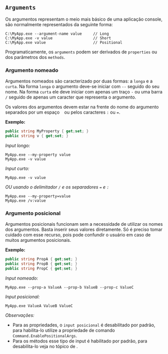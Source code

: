 ## `Arguments` <header-set anchor-name="input-arguments" />

Os argumentos representam o meio mais básico de uma aplicação console, são normalmente representados da seguinte forma:

```
C:\MyApp.exe --argument-name value     // Long
C:\MyApp.exe -v value                  // Short
C:\MyApp.exe value                     // Positional
```
Programaticamente, os `arguments` podem ser derivados de `properties` ou dos parâmetros dos `methods`.

### Argumento nomeado <header-set anchor-name="input-named" />

Argumentos nomeados são caracterizado por duas formas: a `longa` e a `curta`. Na forma `longa` o argumento deve-se iniciar com `--` seguido do seu nome. Na forma `curta` ele deve iniciar com apenas um traço `-` ou uma barra `/` seguido de apenas um caracter que representa o argumento.

Os valores dos argumentos devem estar na frente do nome do argumento separados por um espaço ` ` ou pelos caracteres `:` ou `=`.

**Exemplo:**

```csharp
public string MyProperty { get;set; }
public string v { get;set; }
```

_Input longo:_

```
MyApp.exe --my-property value
MyApp.exe -v value
```

_Input curto:_

```
MyApp.exe -v value
```

_OU usando o delimitador `/` e os separadores `=` e `:`_

```
MyApp.exe --my-property=value
MyApp.exe /v:value
```

### Argumento posicional <header-set anchor-name="input-positional" />

Argumentos posicionais funcionam sem a necessidade de utilizar os nomes dos argumentos. Basta inserir seus valores diretamente. Só é preciso tomar cuidado com esse recurso, pois pode confundir o usuário em caso de muitos argumentos posicionais.

**Exemplo:**

```csharp
public string PropA { get;set; }
public string PropB { get;set; }
public string PropC { get;set; }
```

_Input nomeado:_

```
MyApp.exe --prop-a ValueA --prop-b ValueB --prop-c ValueC
```

_Input posicional:_

```
MyApp.exe ValueA ValueB ValueC
```
_Observações:_

* Para as propriedades, o `input posicional` é desabilitado por padrão, para habilita-lo utilize a propriedade de comando `Command.EnablePositionalArgs`.
* Para os métodos esse tipo de input é habilitado por padrão, para desabilita-lo veja no tópico de <anchor-get name="methods-positional-inputs" />.

